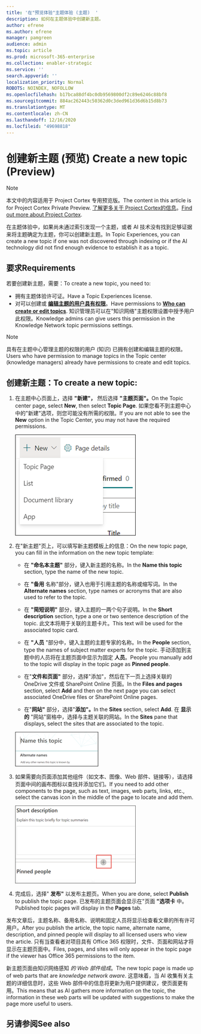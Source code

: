 ```yaml
---
title: '在"预览体验"主题体验 (主题)  '
description: 如何在主题体验中创建新主题。
author: efrene
ms.author: efrene
manager: pamgreen
audience: admin
ms.topic: article
ms.prod: microsoft-365-enterprise
ms.collection: enabler-strategic
ms.service: ''
search.appverid: ''
localization_priority: Normal
ROBOTS: NOINDEX, NOFOLLOW
ms.openlocfilehash: b17bca88df4bc0db9569800df2c89e6246c88bf8
ms.sourcegitcommit: 884ac262443c50362d0c3ded961d36d6b15d8b73
ms.translationtype: MT
ms.contentlocale: zh-CN
ms.lasthandoff: 12/16/2020
ms.locfileid: "49698818"
---
```

# <a name="create-a-new-topic-preview"></a><span data-ttu-id="36f1c-103">创建新主题 (预览) </span><span class="sxs-lookup"><span data-stu-id="36f1c-103">Create a new topic (Preview)</span></span>

> [!Note] 
> <span data-ttu-id="36f1c-104">本文中的内容适用于 Project Cortex 专用预览版。</span><span class="sxs-lookup"><span data-stu-id="36f1c-104">The content in this article is for Project Cortex Private Preview.</span></span> <span data-ttu-id="36f1c-105">[了解更多关于 Project Cortex的信息](https://aka.ms/projectcortex)。</span><span class="sxs-lookup"><span data-stu-id="36f1c-105">[Find out more about Project Cortex](https://aka.ms/projectcortex).</span></span>

<span data-ttu-id="36f1c-106">在主题体验中，如果尚未通过索引发现一个主题，或者 AI 技术没有找到足够证据来将主题确定为主题，你可以创建新主题。</span><span class="sxs-lookup"><span data-stu-id="36f1c-106">In Topic Experiences, you can create a new topic if one was not discovered through indexing or if the AI technology did not find enough evidence to establish it as a topic.</span></span>

## <a name="requirements"></a><span data-ttu-id="36f1c-107">要求</span><span class="sxs-lookup"><span data-stu-id="36f1c-107">Requirements</span></span>

<span data-ttu-id="36f1c-108">若要创建新主题，需要：</span><span class="sxs-lookup"><span data-stu-id="36f1c-108">To create a new topic, you need to:</span></span>
- <span data-ttu-id="36f1c-109">拥有主题体验许可证。</span><span class="sxs-lookup"><span data-stu-id="36f1c-109">Have a Topic Experiences license.</span></span>
- <span data-ttu-id="36f1c-110">对可以创建或 [**编辑主题的用户具有权限**](https://docs.microsoft.com/microsoft-365/knowledge/topic-experiences-user-permissions)。</span><span class="sxs-lookup"><span data-stu-id="36f1c-110">Have permissions to [**Who can create or edit topics**](https://docs.microsoft.com/microsoft-365/knowledge/topic-experiences-user-permissions).</span></span> <span data-ttu-id="36f1c-111">知识管理员可以在"知识网络"主题权限设置中授予用户此权限。</span><span class="sxs-lookup"><span data-stu-id="36f1c-111">Knowledge admins can give users this permission in the Knowledge Network topic permissions settings.</span></span> 

> [!Note] 
> <span data-ttu-id="36f1c-112">具有在主题中心管理主题的权限的用户 (知识) 已拥有创建和编辑主题的权限。</span><span class="sxs-lookup"><span data-stu-id="36f1c-112">Users who have permission to manage topics in the Topic center (knowledge managers) already have permissions to create and edit topics.</span></span>

## <a name="to-create-a-new-topic"></a><span data-ttu-id="36f1c-113">创建新主题：</span><span class="sxs-lookup"><span data-stu-id="36f1c-113">To create a new topic:</span></span>

1. <span data-ttu-id="36f1c-114">在主题中心页面上，选择 **"新建"，** 然后选择 **"主题页面"。**</span><span class="sxs-lookup"><span data-stu-id="36f1c-114">On the Topic center page, select **New**, then select **Topic Page**.</span></span> <span data-ttu-id="36f1c-115">如果您看不到主题中心中的"新建"选项，则您可能没有所需的权限。</span><span class="sxs-lookup"><span data-stu-id="36f1c-115">If you are not able to see the **New** option in the Topic Center, you may not have the required permissions.</span></span>

    ![新主题](../media/knowledge-management/k-new-topic.png)

2. <span data-ttu-id="36f1c-117">在"新主题"页上，可以填写新主题模板上的信息：</span><span class="sxs-lookup"><span data-stu-id="36f1c-117">On the new topic page, you can fill in the information on the new topic template:</span></span>

    - <span data-ttu-id="36f1c-118">在 **"命名本主题"** 部分，键入新主题的名称。</span><span class="sxs-lookup"><span data-stu-id="36f1c-118">In the **Name this topic** section, type the name of the new topic.</span></span>
    
    - <span data-ttu-id="36f1c-119">在 **"备用** 名称"部分，键入也用于引用主题的名称或缩写词。</span><span class="sxs-lookup"><span data-stu-id="36f1c-119">In the **Alternate names** section, type names or acronyms that are also used to refer to the topic.</span></span>
    
    - <span data-ttu-id="36f1c-120">在 **"简短说明"** 部分，键入主题的一两个句子说明。</span><span class="sxs-lookup"><span data-stu-id="36f1c-120">In the **Short description** section, type a one or two sentence description of the topic.</span></span> <span data-ttu-id="36f1c-121">此文本将用于关联的主题卡片。</span><span class="sxs-lookup"><span data-stu-id="36f1c-121">This text will be used for the associated topic card.</span></span>
    
    - <span data-ttu-id="36f1c-122">在 **"人员** "部分中，键入主题的主题专家的名称。</span><span class="sxs-lookup"><span data-stu-id="36f1c-122">In the **People** section, type the names of subject matter experts for the topic.</span></span> <span data-ttu-id="36f1c-123">手动添加到主题中的人员将在主题页面中显示为固定 **人员**。</span><span class="sxs-lookup"><span data-stu-id="36f1c-123">People you manually add to the topic will display in the topic page as **Pinned people**.</span></span>
    
    - <span data-ttu-id="36f1c-124">在"**文件和页面"** 部分，选择"添加"，然后在下一页上选择关联的 OneDrive 文件或 SharePoint Online 页面。</span><span class="sxs-lookup"><span data-stu-id="36f1c-124">In the **Files and pages** section, select **Add** and then on the next page you can select associated OneDrive files or SharePoint Online pages.</span></span>
    
    - <span data-ttu-id="36f1c-125">在"**网站"** 部分，选择"**添加"。**</span><span class="sxs-lookup"><span data-stu-id="36f1c-125">In the **Sites** section, select **Add**.</span></span> <span data-ttu-id="36f1c-126">在  **显示的** "网站"窗格中，选择与主题关联的网站。</span><span class="sxs-lookup"><span data-stu-id="36f1c-126">In the  **Sites** pane that displays, select the sites that are associated to the topic.</span></span>

    ![新主题页面](../media/knowledge-management/k-new-topic-page.png)
    
3. <span data-ttu-id="36f1c-128">如果需要向页面添加其他组件（如文本、图像、Web 部件、链接等），请选择页面中间的画布图标以查找并添加它们。</span><span class="sxs-lookup"><span data-stu-id="36f1c-128">If you need to add other components to the page, such as text, images, web parts, links, etc., select the canvas icon in the middle of the page to locate and add them.</span></span>

    ![向页面添加项目](../media/knowledge-management/static-icon.png)

4. <span data-ttu-id="36f1c-130">完成后，选择" **发布"** 以发布主题页。</span><span class="sxs-lookup"><span data-stu-id="36f1c-130">When you are done, select **Publish** to publish the topic page.</span></span> <span data-ttu-id="36f1c-131">已发布的主题页面会显示在"页面 **"选项卡** 中。</span><span class="sxs-lookup"><span data-stu-id="36f1c-131">Published topic pages will display in the **Pages** tab.</span></span>

<span data-ttu-id="36f1c-132">发布文章后，主题名称、备用名称、说明和固定人员将显示给查看文章的所有许可用户。</span><span class="sxs-lookup"><span data-stu-id="36f1c-132">After you publish the article, the topic name, alternate name, description, and pinned people will display to all licensed users who view the article.</span></span> <span data-ttu-id="36f1c-133">只有当查看者对项目具有 Office 365 权限时，文件、页面和网站才将显示在主题页面中。</span><span class="sxs-lookup"><span data-stu-id="36f1c-133">Files, pages, and sites will only appear in the topic page if the viewer has Office 365 permissions to the item.</span></span> 

<span data-ttu-id="36f1c-134">新主题页面由知识网络感知 *的 Web 部件组成*。</span><span class="sxs-lookup"><span data-stu-id="36f1c-134">The new topic page is made up of web parts that are *knowledge network aware*.</span></span> <span data-ttu-id="36f1c-135">这意味着，当 AI 收集有关主题的详细信息时，这些 Web 部件中的信息将更新为用户提供建议，使页面更有用。</span><span class="sxs-lookup"><span data-stu-id="36f1c-135">This means that as AI gathers more information on the topic, the information in these web parts will be updated with suggestions to make the page more useful to users.</span></span>

## <a name="see-also"></a><span data-ttu-id="36f1c-136">另请参阅</span><span class="sxs-lookup"><span data-stu-id="36f1c-136">See also</span></span>



  






